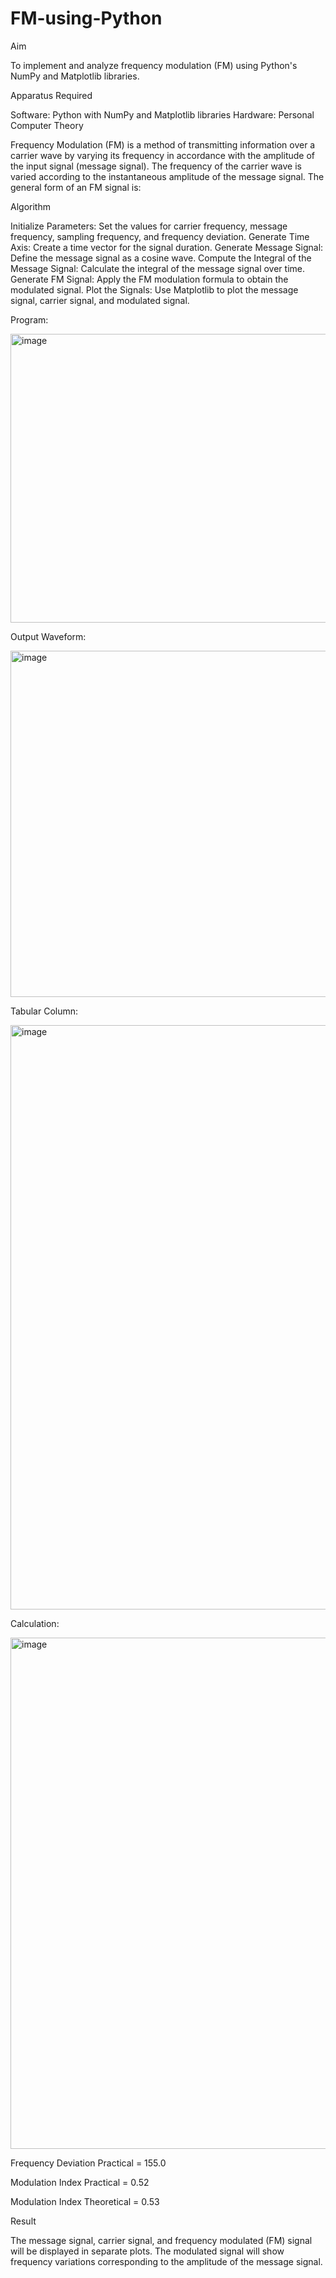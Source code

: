 <h1>FM-using-Python</h1>
Aim

To implement and analyze frequency modulation (FM) using Python's NumPy and Matplotlib libraries.

Apparatus Required

Software: Python with NumPy and Matplotlib libraries
Hardware: Personal Computer
Theory

Frequency Modulation (FM) is a method of transmitting information over a carrier wave by varying its frequency in accordance with the amplitude of the input signal (message signal). The frequency of the carrier wave is varied according to the instantaneous amplitude of the message signal. The general form of an FM signal is:

Algorithm

Initialize Parameters: Set the values for carrier frequency, message frequency, sampling frequency, and frequency deviation.
Generate Time Axis: Create a time vector for the signal duration.
Generate Message Signal: Define the message signal as a cosine wave.
Compute the Integral of the Message Signal: Calculate the integral of the message signal over time.
Generate FM Signal: Apply the FM modulation formula to obtain the modulated signal.
Plot the Signals: Use Matplotlib to plot the message signal, carrier signal, and modulated signal.

Program:

<img width="618" height="462" alt="image" src="https://github.com/user-attachments/assets/3aee4313-0dc1-419f-ba6d-2c865f80d486" />

Output Waveform: 

<img width="793" height="554" alt="image" src="https://github.com/user-attachments/assets/25f797fc-7f48-41c5-acbd-2a196b5ca139" />

Tabular Column:

<img width="1473" height="935" alt="image" src="https://github.com/user-attachments/assets/1a3f203f-dd04-4636-9b8c-57db06dc6aa0" />

Calculation: 

<img width="1225" height="818" alt="image" src="https://github.com/user-attachments/assets/b2d61088-65d8-42dc-8fd5-0f6dbda51c62" />

Frequency Deviation Practical = 155.0

Modulation Index Practical = 0.52

Modulation Index Theoretical = 0.53

Result

The message signal, carrier signal, and frequency modulated (FM) signal will be displayed in separate plots. The modulated signal will show frequency variations corresponding to the amplitude of the message signal.
